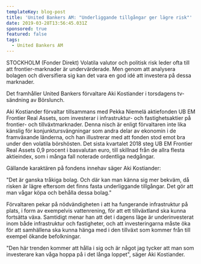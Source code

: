 ```yaml
---
templateKey: blog-post
title: 'United Bankers AM: "Underliggande tillgångar ger lägre risk"'
date: 2019-03-28T13:56:45.031Z
sponsored: true
featured: false
tags:
  - United Bankers AM
---
```

STOCKHOLM (Fonder Direkt) Volatila valutor och politisk risk leder ofta till att frontier-marknader är undervärderade. Men genom att analysera bolagen och diversifiera sig kan det vara en god idé att investera på dessa marknader.



Det framhåller United Bankers förvaltare Aki Kostiander i torsdagens tv-sändning av Börslunch.



Aki Kostiander förvaltar tillsammans med Pekka Niemelä aktiefonden UB EM Frontier Real Assets, som investerar i infrastruktur- och fastighetsaktier på frontier- och tillväxtmarknader. Denna nisch är enligt förvaltaren inte lika känslig för konjunktursvängningar som andra delar av ekonomin i de framväxande länderna, och han illustrerar med att fonden stod emot bra under den volatila börshösten. Det sista kvartalet 2018 steg UB EM Frontier Real Assets 0,9 procent i basvalutan euro, till skillnad från de allra flesta aktieindex, som i många fall noterade ordentliga nedgångar.



Gällande karaktären på fondens innehav säger Aki Kostiander:



"Det är ganska tråkiga bolag. Och där kan man känna sig mer bekväm, då risken är lägre eftersom det finns fasta underliggande tillgångar. Det gör att man vågar köpa och behålla dessa bolag."



Förvaltaren pekar på nödvändigheten i att ha fungerande infrastruktur på plats, i form av exempelvis vattenrening, för att ett tillväxtland ska kunna fortsätta växa. Samtidigt menar han att det i dagens läge är underinvesterat inom både infrastruktur och fastigheter, och att investeringarna måste öka för att samhällena ska kunna hänga med i den tillväxt som kommer från till exempel ökande befolkningar.



"Den här trenden kommer att hålla i sig och är något jag tycker att man som investerare kan våga hoppa på i det långa loppet", säger Aki Kostiander.
